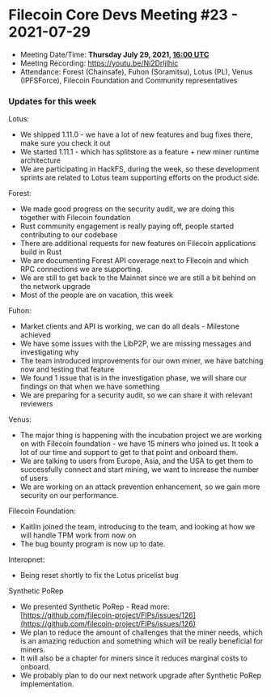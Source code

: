 # Filecoin Core Devs Meeting #23 - 2021-07-29

- Meeting Date/Time: **Thursday July 29, 2021, [16:00 UTC](https://savvytime.com/converter/utc-to-germany-berlin-united-kingdom-london-ny-new-york-city-ca-san-francisco-china-shanghai-japan-tokyo-australia-sydney/16-00)**
- Meeting Recording: https://youtu.be/Ni2DrljIhic
- Attendance: Forest (Chainsafe), Fuhon (Soramitsu), Lotus (PL), Venus (IPFSForce), Filecoin Foundation and Community representatives

### Updates for this week

Lotus:

- We shipped 1.11.0 - we have a lot of new features and bug fixes there, make sure you check it out
- We started 1.11.1 - which has splitstore as a feature + new miner runtime architecture
- We are participating in HackFS, during the week, so these development sprints are related to Lotus team supporting efforts on the product side.

Forest:

- We made good progress on the security audit, we are doing this together with Filecoin foundation
- Rust community engagement is really paying off, people started contributing to our codebase
- There are additional requests for new features on Filecoin applications build in Rust
- We are documenting Forest API coverage next to FIlecoin and which RPC connections we are supporting.
- We are still to get back to the Mainnet since we are still a bit behind on the network upgrade
- Most of the people are on vacation, this week

Fuhon:

- Market clients and API is working, we can do all deals - Milestone achieved
- We have some issues with the LibP2P, we are missing messages and investigating why
- The team introduced improvements for our own miner, we have batching now and testing that feature
- We found 1 issue that is in the investigation phase, we will share our findings on that when we have something
- We are preparing for a security audit, so we can share it with relevant reviewers

Venus:

- The major thing is happening with the incubation project we are working on with Filecoin foundation - we have 15 miners who joined us. It took a lot of our time and support to get to that point and onboard them.
- We are talking to users from Europe, Asia, and the USA to get them to successfully connect and start mining, we want to increase the number of users
- We are working on an attack prevention enhancement, so we gain more security on our performance.

Filecoin Foundation:

- Kaitlin joined the team, introducing to the team, and looking at how we will handle TPM work from now on
- The bug bounty program is now up to date.

Interopnet:

- Being reset shortly to fix the Lotus pricelist bug

Synthetic PoRep

- We presented Synthetic PoRep  - Read more: [https://github.com/filecoin-project/FIPs/issues/126](https://github.com/filecoin-project/FIPs/issues/126)
- We plan to reduce the amount of challenges that the miner needs, which is an amazing reduction and something which will be really beneficial for miners. 
- It will also be a chapter for miners since it reduces marginal costs to onboard.
- We probably plan to do our next network upgrade after Synthetic PoRep implementation.
